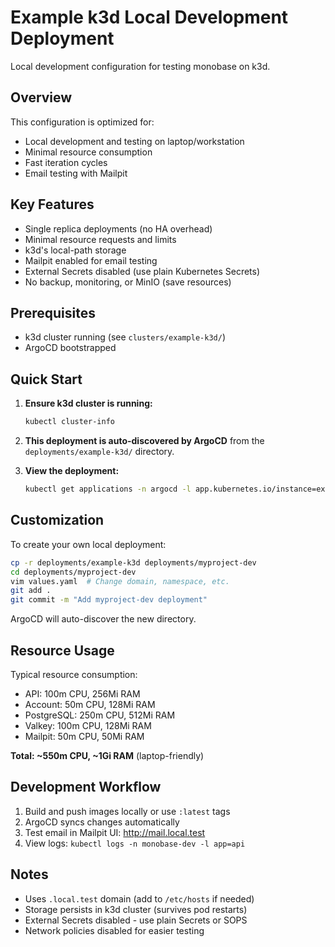 # Example k3d Local Development Deployment

Local development configuration for testing monobase on k3d.

## Overview

This configuration is optimized for:
- Local development and testing on laptop/workstation
- Minimal resource consumption
- Fast iteration cycles
- Email testing with Mailpit

## Key Features

- Single replica deployments (no HA overhead)
- Minimal resource requests and limits
- k3d's local-path storage
- Mailpit enabled for email testing
- External Secrets disabled (use plain Kubernetes Secrets)
- No backup, monitoring, or MinIO (save resources)

## Prerequisites

- k3d cluster running (see `clusters/example-k3d/`)
- ArgoCD bootstrapped

## Quick Start

1. **Ensure k3d cluster is running:**
   ```bash
   kubectl cluster-info
   ```

2. **This deployment is auto-discovered by ArgoCD** from the `deployments/example-k3d/` directory.

3. **View the deployment:**
   ```bash
   kubectl get applications -n argocd -l app.kubernetes.io/instance=example-k3d
   ```

## Customization

To create your own local deployment:

```bash
cp -r deployments/example-k3d deployments/myproject-dev
cd deployments/myproject-dev
vim values.yaml  # Change domain, namespace, etc.
git add .
git commit -m "Add myproject-dev deployment"
```

ArgoCD will auto-discover the new directory.

## Resource Usage

Typical resource consumption:
- API: 100m CPU, 256Mi RAM
- Account: 50m CPU, 128Mi RAM
- PostgreSQL: 250m CPU, 512Mi RAM
- Valkey: 100m CPU, 128Mi RAM
- Mailpit: 50m CPU, 50Mi RAM

**Total: ~550m CPU, ~1Gi RAM** (laptop-friendly)

## Development Workflow

1. Build and push images locally or use `:latest` tags
2. ArgoCD syncs changes automatically
3. Test email in Mailpit UI: http://mail.local.test
4. View logs: `kubectl logs -n monobase-dev -l app=api`

## Notes

- Uses `.local.test` domain (add to `/etc/hosts` if needed)
- Storage persists in k3d cluster (survives pod restarts)
- External Secrets disabled - use plain Secrets or SOPS
- Network policies disabled for easier testing
